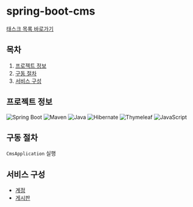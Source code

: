 # spring-boot-cms
[태스크 목록 바로가기](https://github.com/users/KalGookSoo/projects/4)

## 목차
1. [프로젝트 정보](#프로젝트-정보)
2. [구동 절차](#구동-절차)
3. [서비스 구성](#서비스-구성)

## 프로젝트 정보
[//]: # (https://ileriayo.github.io/markdown-badges/)
![Spring Boot](https://img.shields.io/badge/Spring_Boot-F2F4F9?style=for-the-badge&logo=spring-boot)
![Maven](https://img.shields.io/badge/Maven-C71A36?style=for-the-badge&logo=apache-maven&logoColor=white)
![Java](https://img.shields.io/badge/Java-ED8B00?style=for-the-badge&logo=openjdk&logoColor=white)
![Hibernate](https://img.shields.io/badge/Hibernate-59666C?style=for-the-badge&logo=Hibernate&logoColor=white)
![Thymeleaf](https://img.shields.io/badge/Thymeleaf-005F0F?style=for-the-badge&logo=Thymeleaf&logoColor=white)
![JavaScript](https://img.shields.io/badge/javascript-%23323330.svg?style=for-the-badge&logo=javascript&logoColor=%23F7DF1E)

## 구동 절차
`CmsApplication` 실행

## 서비스 구성
- [계정](./docs/USER_SERVICE.md)
- [게시판](./docs/BOARD_SERVICE.md)